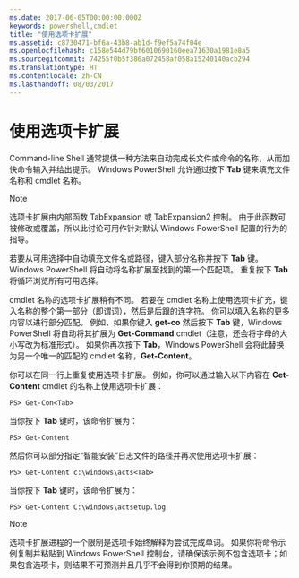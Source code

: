 ```yaml
---
ms.date: 2017-06-05T00:00:00.000Z
keywords: powershell,cmdlet
title: "使用选项卡扩展"
ms.assetid: c8730471-bf6a-43b8-ab1d-f9ef5a74f04e
ms.openlocfilehash: c158e544d79bf6010690160eea71630a1981e8a5
ms.sourcegitcommit: 74255f0b5f386a072458af058a15240140acb294
ms.translationtype: HT
ms.contentlocale: zh-CN
ms.lasthandoff: 08/03/2017
---
```

# <a name="using-tab-expansion"></a>使用选项卡扩展
Command-line Shell 通常提供一种方法来自动完成长文件或命令的名称，从而加快命令输入并给出提示。 Windows PowerShell 允许通过按下 **Tab** 键来填充文件名称和 cmdlet 名称。

> [!NOTE]
> 选项卡扩展由内部函数 TabExpansion 或 TabExpansion2 控制。 由于此函数可被修改或覆盖，所以此讨论可用作针对默认 Windows PowerShell 配置的行为的指导。

若要从可用选择中自动填充文件名或路径，键入部分名称并按下 **Tab** 键。 Windows PowerShell 将自动将名称扩展至找到的第一个匹配项。 重复按下 **Tab** 将循环浏览所有可用选择。

cmdlet 名称的选项卡扩展稍有不同。 若要在 cmdlet 名称上使用选项卡扩充，键入名称的整个第一部分（即谓词），然后是后跟的连字符。 你可以填入名称的更多内容以进行部分匹配。 例如，如果你键入 **get-co** 然后按下 **Tab** 键，Windows PowerShell 将自动将其扩展为 **Get-Command** cmdlet（注意，还会将字母的大小写改为标准形式）。 如果你再次按下 **Tab**，Windows PowerShell 会将此替换为另一个唯一的匹配的 cmdlet 名称，**Get-Content**。

你可以在同一行上重复使用选项卡扩展。 例如，你可以通过输入以下内容在 **Get-Content** cmdlet 的名称上使用选项卡扩展：

```
PS> Get-Con<Tab>
```

当你按下 **Tab** 键时，该命令扩展为：

```
PS> Get-Content
```

然后你可以部分指定“智能安装”日志文件的路径并再次使用选项卡扩展：

```
PS> Get-Content c:\windows\acts<Tab>
```

当你按下 **Tab** 键时，该命令扩展为：

```
PS> Get-Content C:\windows\actsetup.log
```

> [!NOTE]
> 选项卡扩展进程的一个限制是选项卡始终解释为尝试完成单词。 如果你将命令示例复制并粘贴到 Windows PowerShell 控制台，请确保该示例不包含选项卡；如果包含选项卡，则结果不可预测并且几乎不会得到你预期的结果。

